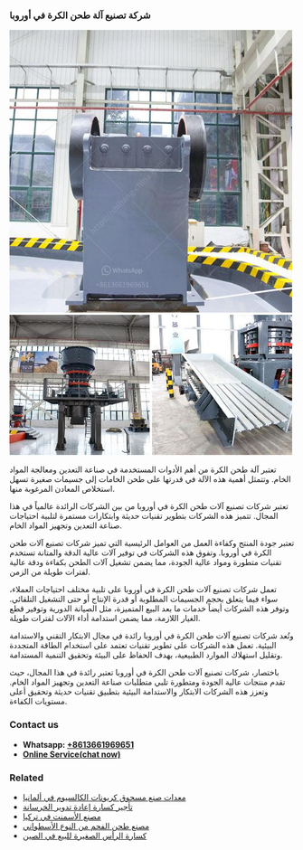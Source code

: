 <h3>شركة تصنيع آلة طحن الكرة في أوروبا</h3><img src='1701852370.jpg' alt=''><p>تعتبر آلة طحن الكرة من أهم الأدوات المستخدمة في صناعة التعدين ومعالجة المواد الخام. وتتمثل أهمية هذه الآلة في قدرتها على طحن الخامات إلى جسيمات صغيرة تسهل استخلاص المعادن المرغوبة منها.</p><p>تعتبر شركات تصنيع آلات طحن الكرة في أوروبا من بين الشركات الرائدة عالمياً في هذا المجال. تتميز هذه الشركات بتطوير تقنيات حديثة وابتكارات مستمرة لتلبية احتياجات صناعة التعدين وتجهيز المواد الخام.</p><p>تعتبر جودة المنتج وكفاءة العمل من العوامل الرئيسية التي تميز شركات تصنيع آلات طحن الكرة في أوروبا. وتفوق هذه الشركات في توفير آلات عالية الدقة والمتانة تستخدم تقنيات متطورة ومواد عالية الجودة، مما يضمن تشغيل آلات الطحن بكفاءة ودقة عالية لفترات طويلة من الزمن.</p><p>تعمل شركات تصنيع آلات طحن الكرة في أوروبا على تلبية مختلف احتياجات العملاء، سواء فيما يتعلق بحجم الجسيمات المطلوبة أو قدرة الإنتاج أو حتى التشغيل التلقائي. وتوفر هذه الشركات أيضاً خدمات ما بعد البيع المتميزة، مثل الصيانة الدورية وتوفير قطع الغيار اللازمة، مما يضمن استدامة أداء الآلات لفترات طويلة.</p><p>وتُعد شركات تصنيع آلات طحن الكرة في أوروبا رائدة في مجال الابتكار التقني والاستدامة البيئية. تعمل هذه الشركات على تطوير تقنيات تعتمد على استخدام الطاقة المتجددة وتقليل استهلاك الموارد الطبيعية، بهدف الحفاظ على البيئة وتحقيق التنمية المستدامة.</p><p>باختصار، شركات تصنيع آلات طحن الكرة في أوروبا تعتبر رائدة في هذا المجال، حيث تقدم منتجات عالية الجودة ومتطورة تلبي متطلبات صناعة التعدين وتجهيز المواد الخام. وتعزز هذه الشركات الابتكار والاستدامة البيئية بتطبيق تقنيات حديثة وتحقيق أعلى مستويات الكفاءة.</p><h3>Contact us</h3><ul><li><strong>Whatsapp:&nbsp;<a href="https://wa.me/8613661969651">+8613661969651</a></strong></li><li><a href="https://swt.shibang-china.com/?git&amp;zhl&amp;شركة تصنيع آلة طحن الكرة في أوروبا"><strong>Online Service(chat now)</strong></a></li></ul><h3>Related</h3><ul><li><a href='معدات صنع مسحوق كربونات الكالسيوم في ألمانيا.md'>معدات صنع مسحوق كربونات الكالسيوم في ألمانيا</a></li><li><a href='تأجير كسارة إعادة تدوير الخرسانة.md'>تأجير كسارة إعادة تدوير الخرسانة</a></li><li><a href='مصنع الأسمنت في تركيا.md'>مصنع الأسمنت في تركيا</a></li><li><a href='مصنع طحن الفحم من النوع الأسطواني.md'>مصنع طحن الفحم من النوع الأسطواني</a></li><li><a href='كسارة الرأس الصغيرة للبيع في الصين.md'>كسارة الرأس الصغيرة للبيع في الصين</a></li></ul>